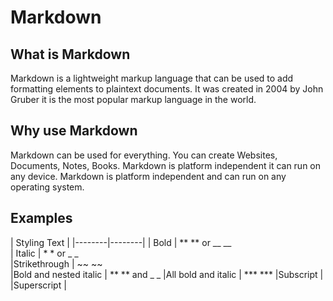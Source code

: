 # Markdown

## What is Markdown

Markdown is a lightweight markup language that can be used to add formatting elements to plaintext documents. 
It was created in 2004 by John Gruber it is the most popular markup language in the world.

## Why use Markdown  

Markdown can be used for everything. You can create Websites, Documents, Notes, Books. Markdown is platform 
independent it can run on any device. Markdown is platform independent and can run on any operating system.

## **Examples** 

| Styling Text |
|--------|--------|
| Bold |	** ** or __ __ 	
| Italic |	* * or _ _      	
|Strikethrough |	~~ ~~	
|Bold and nested italic |	** ** and _ _
|All bold and italic |	*** ***
|Subscript |	<sub> </sub>
|Superscript |	<sup> </sup>	
